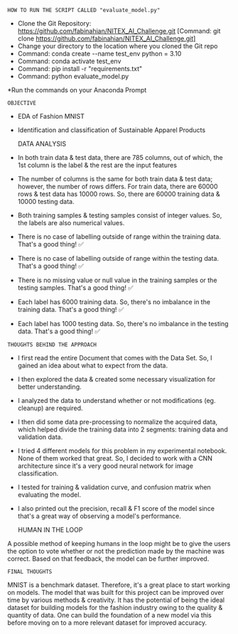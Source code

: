 	HOW TO RUN THE SCRIPT CALLED "evaluate_model.py"

  - Clone the Git Repository: https://github.com/fabinahian/NITEX_AI_Challenge.git 
    [Command: git clone https://github.com/fabinahian/NITEX_AI_Challenge.git]
  - Change your directory to the location where you cloned the Git repo
  - Command: conda create --name test_env python = 3.10
  - Command: conda activate test_env
  - Command: pip install -r "requirements.txt"
  - Command: python evaluate_model.py

*Run the commands on your Anaconda Prompt

	OBJECTIVE

  - EDA of Fashion MNIST
  - Identification and classification of Sustainable Apparel Products

	DATA ANALYSIS

  - In both train data & test data, there are 785 columns, out of which, the 1st column is the label & the rest are the input features
  - The number of columns is the same for both train data & test data; however, the number of rows differs. For train data, there are 60000 rows & test data has 10000 rows. So, there are 60000 training data & 10000 testing data.
  - Both training samples & testing samples consist of integer values. So, the labels are also numerical values.
  -  There is no case of labelling outside of range within the training data. That's a good thing! ✅
  -  There is no case of labelling outside of range within the testing data. That's a good thing! ✅
  -  There is no missing value or null value in the training samples or the testing samples. That's a good thing! ✅
  -  Each label has 6000 training data. So, there's no imbalance in the training data. That's a good thing! ✅
  -  Each label has 1000 testing data. So, there's no imbalance in the testing data. That's a good thing! ✅

	THOUGHTS BEHIND THE APPROACH

  - I first read the entire Document that comes with the Data Set. So, I gained an idea about what to expect from the data.
  - I then explored the data & created some necessary visualization for  better understanding.
  - I analyzed the data to understand whether or not modifications (eg. cleanup) are required.
  - I then did some data pre-processing to normalize the acquired data, which helped divide the training data into 2 segments: training data and validation data.
  - I tried 4 different models for this problem in my experimental notebook. None of them worked that great. So, I decided to work with a CNN architecture since it's a very good neural network for image classification.
  - I tested for training & validation curve, and confusion matrix when evaluating the model.
  - I also printed out the precision, recall & F1 score of the model since that's a great way of observing a model's performance. 
  
	HUMAN IN THE LOOP

A possible method of keeping humans in the loop might be to give the users the option to vote whether or not the prediction made by the machine was correct. Based on that feedback, the model can be further improved. 

	FINAL THOUGHTS

MNIST is a benchmark dataset. Therefore, it's a great place to start working on models. The model that was built for this project can be improved over time by various methods & creativity. It has the potential of being the ideal dataset for building models for the fashion industry owing to the quality & quantity of data. One can build the foundation of a new model via this before moving on to a more relevant dataset for improved accuracy.  

